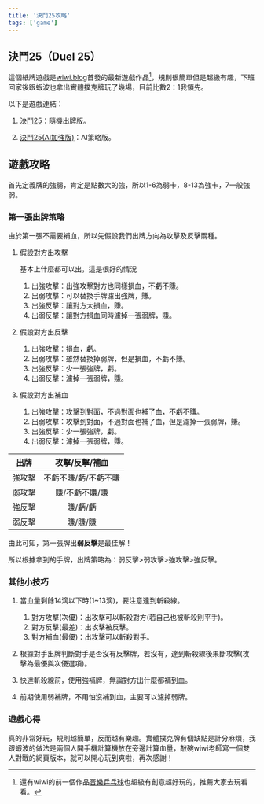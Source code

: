 ```yaml
---
title: '決鬥25攻略'
tags: ['game']
---
```

## 決鬥25（Duel 25）
這個紙牌遊戲是[wiwi.blog](https://wiwi.blog/)首發的最新遊戲作品[^1]，規則很簡單但是超級有趣，下班回家後跟蝦波也拿出實體撲克牌玩了幾場，目前比數2：1我領先。

以下是遊戲連結：

1. [決鬥25](https://wiwi.blog/blog/simple-card-battle-game/)：隨機出牌版。

2. [決鬥25(AI加強版)](https://wiwi.blog/blog/card-game-ai/)：AI策略版。

## 遊戲攻略

首先定義牌的強弱，肯定是點數大的強，所以1-6為弱卡，8-13為強卡，7一般強弱。

### 第一張出牌策略

由於第一張不需要補血，所以先假設我們出牌方向為攻擊及反擊兩種。

1. 假設對方出攻擊

    基本上什麼都可以出，這是很好的情況

   1. 出強攻擊：出強攻擊對方也同樣損血，不虧不賺。
   2. 出弱攻擊：可以替換手牌濾出強牌，賺。
   3. 出強反擊：讓對方大損血，賺。
   4. 出弱反擊：讓對方損血同時濾掉一張弱牌，賺。
   
2. 假設對方出反擊

   1. 出強攻擊：損血，虧。
   2. 出弱攻擊：雖然替換掉弱牌，但是損血，不虧不賺。
   3. 出強反擊：少一張強牌，虧。
   4. 出弱反擊：濾掉一張弱牌，賺。

2. 假設對方出補血

   1. 出強攻擊：攻擊到對面，不過對面也補了血，不虧不賺。
   2. 出弱攻擊：攻擊到對面，不過對面也補了血，但是濾掉一張弱牌，賺。
   3. 出強反擊：少一張強牌，虧。
   4. 出弱反擊：濾掉一張弱牌，賺。
   
|出牌|攻擊/反擊/補血 |
|:---:|:------------------:|
|強攻擊|不虧不賺/虧/不虧不賺 |
|弱攻擊|賺/不虧不賺/賺 |
|強反擊|賺/虧/虧 |
|弱反擊|賺/賺/賺 |

由此可知，第一張牌出**弱反擊**是最佳解！

所以根據拿到的手牌，出牌策略為：弱反擊>弱攻擊>強攻擊>強反擊。

### 其他小技巧

1. 當血量剩餘14滴以下時(1~13滴)，要注意達到斬殺線。

   1. 對方攻擊(次優)：出攻擊可以斬殺對方(若自己也被斬殺則平手)。
   2. 對方反擊(最差)：出攻擊被反擊。
   3. 對方補血(最優)：出攻擊可以斬殺對手。

2. 根據對手出牌判斷對手是否沒有反擊牌，若沒有，達到斬殺線後果斷攻擊(攻擊為最優與次優選項)。
3. 快達斬殺線前，使用強補牌，無論對方出什麼都補到血。
4. 前期使用弱補牌，不用怕沒補到血，主要可以濾掉弱牌。

### 遊戲心得

真的非常好玩，規則越簡單，反而越有樂趣。實體撲克牌有個缺點是計分麻煩，我跟蝦波的做法是兩個人開手機計算機放在旁邊計算血量，敲碗wiwi老師寫一個雙人對戰的網頁版本，就可以開心玩到爽啦，再次感謝！

[^1]: 還有wiwi的前一個作品[音樂乒乓球](https://nicechord.com/pong/)也超級有創意超好玩的，推薦大家去玩看看。